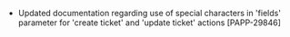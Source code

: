 * Updated documentation regarding use of special characters in 'fields' parameter for 'create ticket' and 'update ticket' actions [PAPP-29846]